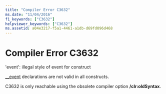 ```yaml
---
title: "Compiler Error C3632"
ms.date: "11/04/2016"
f1_keywords: ["C3632"]
helpviewer_keywords: ["C3632"]
ms.assetid: a04e3217-f5a1-4461-a1db-d69fd096d468
---
```

# Compiler Error C3632

'event': illegal style of event for construct

[__event](../../cpp/event.md) declarations are not valid in all constructs.

C3632 is only reachable using the obsolete compiler option **/clr:oldSyntax**.
